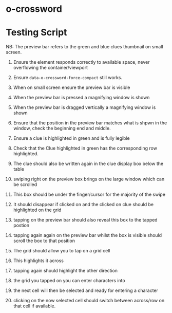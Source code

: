 # o-crossword

# Testing Script

NB: The preview bar refers to the green and blue clues thumbnail on small screen.

1. Ensure the element responds correctly to available space, never overflowing the container/viewport
1. Ensure `data-o-crossword-force-compact` still works.
1. When on small screen ensure the preview bar is visible

1. When the preview bar is pressed a magnifying window is shown
1. When the preview bar is dragged vertically a magnifying window is shown
1. Ensure that the position in the preview bar matches what is shpwn in the window, check the beginning end and middle.
1. Ensure a clue is highlighted in green and is fully legible
1. Check that the Clue highlighted in green has the corresponding row highlighted.
1. The clue should also be written again in the clue display box below the table
1. swiping right on the preview box brings on the large window which can be scrolled
1. This box should be under the finger/cursor for the majority of the swipe
1. It should disappear if clicked on and the clicked on clue should be highlighted on the grid
1. tapping on the preview bar should also reveal this box to the tapped postion
1. tapping again again on the preview bar whilst the box is visible should scroll the box to that position

1. The grid should allow you to tap on a grid cell
1. This highlights it across
1. tapping again should highlight the other direction
1. the grid you tapped on you can enter characters into
1. the next cell will then be selected and ready for entering a character
1. clicking on the now selected cell should switch between across/row on that cell if available.
